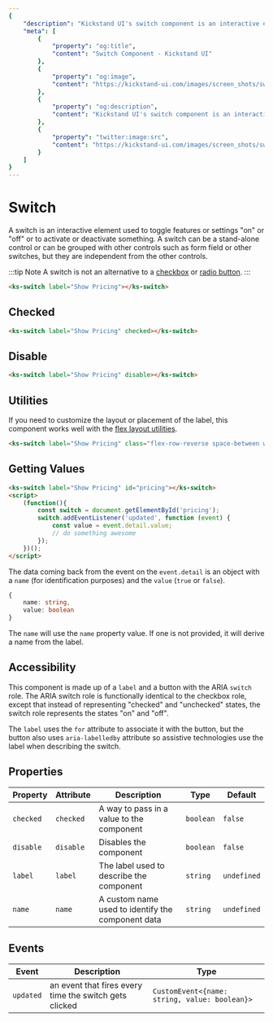 ```yaml
---
{
    "description": "Kickstand UI's switch component is an interactive element used to toggle features or settings 'on' or 'off' or to activate or deactivate something.",
    "meta": [
        {
            "property": "og:title",
            "content": "Switch Component - Kickstand UI"
        },
        {
            "property": "og:image",
            "content": "https://kickstand-ui.com/images/screen_shots/switch.png"
        },
        {
            "property": "og:description",
            "content": "Kickstand UI's switch component is an interactive element used to toggle features or settings 'on' or 'off' or to activate or deactivate something."
        },
        {
            "property": "twitter:image:src",
            "content": "https://kickstand-ui.com/images/screen_shots/switch.png"
        }
    ]
}
---
```


# Switch

A switch is an interactive element used to toggle features or settings "on" or "off" or to activate or deactivate something. A switch can be a stand-alone control or can be grouped with other controls such as form field or other switches, but they are independent from the other controls.

:::tip Note
A switch is not an alternative to a [checkbox](/components/form-field.html#checkbox) or [radio button](/components/form-field.html#radiolist).
:::

<div class="my-xl">
    <ks-switch label="Show Pricing"></ks-switch>
</div>

```html
<ks-switch label="Show Pricing"></ks-switch>
```

## Checked

<div class="my-xl">
    <ks-switch label="Show Pricing" checked></ks-switch>
</div>

```html
<ks-switch label="Show Pricing" checked></ks-switch>
```

## Disable

<div class="my-xl">
    <ks-switch label="Show Pricing" disable></ks-switch>
</div>

```html
<ks-switch label="Show Pricing" disable></ks-switch>
```

## Utilities

If you need to customize the layout or placement of the label, this component works well with the [flex layout utilities](../layout/flex-box.md).

<div class="my-xl">
    <ks-switch label="Show Pricing" class="flex-row-reverse space-between w-100"></ks-switch>
</div>

```html
<ks-switch label="Show Pricing" class="flex-row-reverse space-between w-100"></ks-switch>
```

## Getting Values

```html
<ks-switch label="Show Pricing" id="pricing"></ks-switch>
<script>
    (function(){
        const switch = document.getElementById('pricing');
        switch.addEventListener('updated', function (event) {
            const value = event.detail.value;
            // do something awesome
        });
    })();
</script>
```

The data coming back from the event on the `event.detail` is an object with a `name` (for identification purposes) and the `value` (`true` or `false`).

```ts
{
    name: string,
    value: boolean
}
```

The `name` will use the `name` property value. If one is not provided, it will derive a name from the label.

## Accessibility

This component is made up of a `label` and a button with the ARIA `switch` role. The ARIA switch role is functionally identical to the checkbox role, except that instead of representing "checked" and "unchecked" states, the switch role represents the states "on" and "off".

The `label` uses the `for` attribute to associate it with the button, but the button also uses `aria-labelledby` attribute so assistive technologies use the label when describing the switch.

## Properties

| Property  | Attribute | Description | Type      | Default     |
| --------- | --------- | ----------- | --------- | ----------- |
| `checked` | `checked` | A way to pass in a value to the component            | `boolean` | `false`     |
| `disable` | `disable` | Disables the component            | `boolean` | `false`     |
| `label`   | `label`   | The label used to describe the component            | `string`  | `undefined` |
| `name`    | `name`    | A custom name used to identify the component data            | `string`  | `undefined` |

## Events

| Event     | Description | Type               |
| --------- | ----------- | ------------------ |
| `updated` | an event that fires every time the switch gets clicked            | `CustomEvent<{name: string, value: boolean}>` |